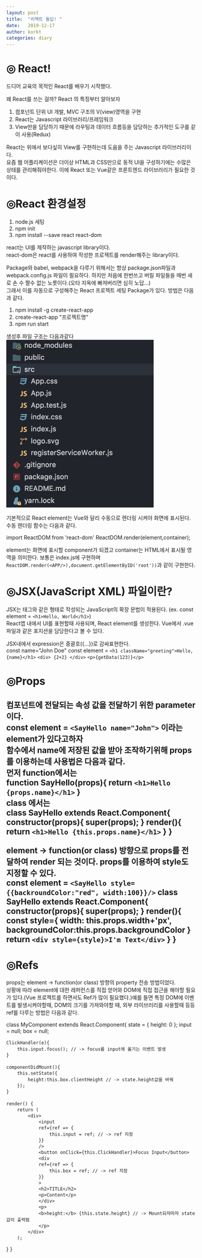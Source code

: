 ```yaml
---
layout: post
title:  "리액트 돌입! "
date:   2019-12-17
author: korkt
categories: diary
---
```

<h1> ◎ React! </h1>

드디어 교육의 목적인 React를 배우기 시작했다.

왜 React를 쓰는 걸까? React 의 특징부터 알아보자

1. 컴포넌트 단위 UI 개발, MVC 구조의 V(view)영역을 구현
2. React는 Javascript 라이브러리/프레임워크
3. View만을 담당하기 때문에 라우팅과 데이터 흐름등을 담당하는 추가적인 도구를 같이 사용(Redux)

React는 위에서 보다싶히 View를 구현하는데 도움을 주는 Javascript 라이브러리이다.<br>
요즘 웹 어플리케이션은 더이상 HTML과 CSS만으로 동적 UI을 구성하기에는 수많은 상태를 관리해줘야한다. 이에 React 또는 Vue같은 프론트엔드 라이브러리가 필요한 것이다.<br>


<h1> ◎React 환경설정 </h1>

1. node.js 세팅
2. npm init
3. npm install --save react react-dom

react는 UI를 제작하는 javascript library이다.<br>
react-dom은 react를 사용하여 작성한 프로젝트를 render해주는 library이다.

Package와 babel, webpack을 다루기 위해서는 항상 package.json파일과 webpack.config.js 파일이 필요하다. 하지만 처음에 한번쓰고 버릴 파일들을 매번 새로 손 수 짤수 없는 노릇이다.(오타 지옥에 빠져버리면 심히 노답...)<br>
그래서 이를 자동으로 구성해주는 React 프로젝트 세팅 Package가 있다.
방법은 다음과 같다.

1. npm install -g create-react-app
2. create-react-app "프로젝트명"
3. npm run start

생성후 파일 구조는 다음과같다
<img src="/assets/20191217/v4xX4Tr.png" />

기본적으로 React element는 Vue와 달리 수동으로 렌더링 시켜야 화면에 표시된다.
수동 렌더링 함수는 다음과 같다.

import ReactDOM from 'react-dom'
ReactDOM.render(element,container);

element는 화면에 표시할 component가 되겠고 container는 HTML에서 표시될 영역을 의미한다.
보통은 index.js에 구현하며 `ReactDOM.render(<APP/>),document.getElementByID('root'))`과 같이 구현한다.

<h1> ◎JSX(JavaScript XML) 파일이란? </h1>

JSX는 태그와 같은 형태로 작성되는 JavaScript의 확장 문법이 적용된다. (ex. const element = `<h1>Hello, World</h1>`)<br>
React앱 내에서 UI를 표현할때 사용되며, React element를 생성한다. Vue에서 .vue파일과 같은 포지션을 담당한다고 볼 수 있다.<br>

JSX내에서 expression은 중괄호({...})로 감싸표현한다.<br>
const name="John Doe"
const element = `<h1 className="greeting">Hello, {name}</h1>`
`<div> {2+2} </div>`
`<p>{getData(123)}</p>`

<h1> ◎Props <h2>

컴포넌트에 전달되는 속성 값을 전달하기 위한 parameter이다.<br>
const element = `<SayHello name="John">` 이라는 element가 있다고하자<br>
함수에서 name에 저장된 값을 받아 조작하기위해 props를 이용하는데 사용법은 다음과 같다.<br>
먼저 function에서는<br>
function SayHello(props){
    return `<h1>Hello {props.name}</h1>`
}<br>
class 에서는<br>
class SayHello extends React.Component{
    constructor(props){
        super(props);
    }
    render(){
        return `<h1>Hello {this.props.name}</h1>`
    }
}

element -> function(or class) 방향으로 props를 전달하여 render 되는 것이다. props를 이용하여 style도 지정할 수 있다.<br>
const element = `<SayHello style={{backroundColor:"red", width:100}}/>`
class SayHello extends React.Component{
    constructor(props){
        super(props);
    }
    render(){
        const style={
            width: this.props.width+'px',
            backgroundColor:this.props.backgroundColor
        }
        return `<div style={style}>I'm Text</div>`
    }
}

<h1>◎Refs</h1>

props는 element -> function(or class) 방향의 property 전송 방법이었다.<br>
상황에 따라 element에 대한 레퍼런스를 직접 얻어와 DOM에 직접 접근을 해야할 필요가 있다.(Vue 프로젝트를 하면서도 Ref가 많이 필요했다.)예를 들면 특정 DOM에 이벤트를 발생시켜야할때, DOM의 크기를 가져와야할 때, 외부 라이브러리를 사용할때 등등<br>
ref를 다루는 방법은 다음과 같다.

class MyComponent extends React.Component{
    state = {
        height: 0
    };
    input = null;
    box = null;
    
    ClickHandler(e){
        this.input.focus(); // -> focus를 input에 옮기는 이벤트 발생
    }
    
    componentDidMount(){
        this.setState({
            height:this.box.clientHeight // -> state.height값을 바꿔
        });
    }

    render() {
        return (
            <div>
                <input
                ref={ref => {
                    this.input = ref; // -> ref 지정
                }}
                />
                <button onClick={this.ClickHandler}>Focus Input</button>
                <div
                ref={ref => {
                    this.box = ref; // -> ref 지정
                }}
                >
                <h2>TITLE</h2>
                <p>Content</p>
                </div>
                <p>
                <b>height:</b> {this.state.height} // -> Mount되자마자 state값이 출력됨
                </p>
            </div>
        );
  }
}